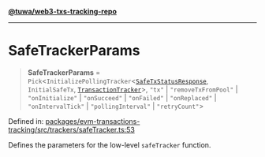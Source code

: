 [**@tuwa/web3-txs-tracking-repo**](../../../README.md)

***

# SafeTrackerParams

> **SafeTrackerParams** = `Pick`\<`InitializePollingTracker`\<[`SafeTxStatusResponse`](SafeTxStatusResponse.md), `InitialSafeTx`, [`TransactionTracker`](../enumerations/TransactionTracker.md)\>, `"tx"` \| `"removeTxFromPool"` \| `"onInitialize"` \| `"onSucceed"` \| `"onFailed"` \| `"onReplaced"` \| `"onIntervalTick"` \| `"pollingInterval"` \| `"retryCount"`\>

Defined in: [packages/evm-transactions-tracking/src/trackers/safeTracker.ts:53](https://github.com/TuwaIO/web3-transactions-tracking/blob/23f986a0b4a0d56019b0420cc7b526ee2c895afb/packages/evm-transactions-tracking/src/trackers/safeTracker.ts#L53)

Defines the parameters for the low-level `safeTracker` function.
